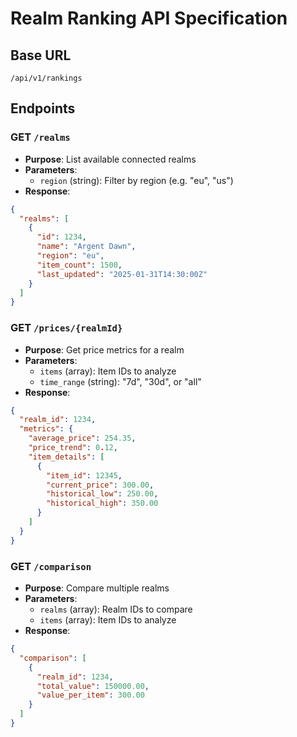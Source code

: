 # Realm Ranking API Specification

## Base URL
`/api/v1/rankings`

## Endpoints

### GET `/realms`
- **Purpose**: List available connected realms
- **Parameters**:
  - `region` (string): Filter by region (e.g. "eu", "us")
- **Response**:
```json
{
  "realms": [
    {
      "id": 1234,
      "name": "Argent Dawn",
      "region": "eu",
      "item_count": 1500,
      "last_updated": "2025-01-31T14:30:00Z"
    }
  ]
}
```

### GET `/prices/{realmId}`
- **Purpose**: Get price metrics for a realm
- **Parameters**:
  - `items` (array): Item IDs to analyze
  - `time_range` (string): "7d", "30d", or "all"
- **Response**:
```json
{
  "realm_id": 1234,
  "metrics": {
    "average_price": 254.35,
    "price_trend": 0.12,
    "item_details": [
      {
        "item_id": 12345,
        "current_price": 300.00,
        "historical_low": 250.00,
        "historical_high": 350.00
      }
    ]
  }
}
```

### GET `/comparison`
- **Purpose**: Compare multiple realms
- **Parameters**:
  - `realms` (array): Realm IDs to compare
  - `items` (array): Item IDs to analyze
- **Response**:
```json
{
  "comparison": [
    {
      "realm_id": 1234,
      "total_value": 150000.00,
      "value_per_item": 300.00
    }
  ]
}